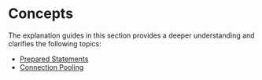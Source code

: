 # Concepts

The explanation guides in this section provides a deeper understanding and clarifies the following topics:

* [Prepared Statements](/connect-data/concepts/how-to-use-prepared-statements)
* [Connection Pooling](/connect-data/concepts/connection-pooling)